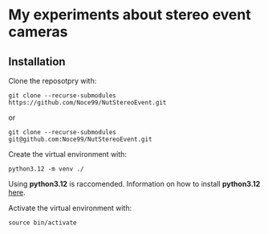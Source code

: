 # My experiments about stereo event cameras

## Installation
Clone the reposotpry with:
```
git clone --recurse-submodules https://github.com/Noce99/NutStereoEvent.git
```
or
```
git clone --recurse-submodules git@github.com:Noce99/NutStereoEvent.git
```
Create the virtual environment with:
```
python3.12 -m venv ./
```
Using **python3.12** is raccomended.
Information on how to install **python3.12** [here](https://docs.python-guide.org/starting/install3/linux/).


Activate the virtual environment with:
```
source bin/activate
```
